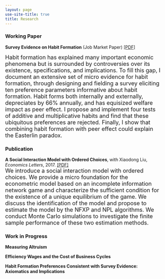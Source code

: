 ```yaml
---
layout: page
use-site-title: true
title: Research
---
```


### Working Paper
**Survey Evidence on Habit Formation** (Job Market Paper) [[PDF]](/research/habit_survey/survey_evidence_on_habit_formation.pdf)  

<font size="4">Habit formation has explained many important economic phenomena but is surrounded by controversies over its existence, specifications, and implications. To fill this gap, I document an extensive set of micro evidence for habit formation, through designing and fielding a survey eliciting ten preference parameters informative about habit formation. Habit forms both internally and externally, depreciates by 66% annually, and has equisized welfare impact as peer effect. I propose and implement four tests of additive and multiplicative habits and find that these ubiquitous preferences are rejected. Finally, I show that combining habit formation with peer effect could explain the Easterlin paradox.</font>

### Publication
**A Social Interaction Model with Ordered Choices**, with Xiaodong Liu, *Economics Letters*, 2017. [[PDF]](/research/ordered_choice/social_interactions_with_ordered_choices.pdf)  
<font size="4">We introduce a social interaction model with ordered choices. We provide a micro foundation
for the econometric model based on an incomplete information network game and characterize the sufficient condition for the existence of a unique equilibrium of the game. We discuss the identification of the model and propose to estimate the model by the NFXP and NPL algorithms. We conduct Monte Carlo simulations to investigate the finite sample performance of these two estimation methods.</font>

### Work in Progress

**Measuring Altruism**

**Efficiency Wages and the Cost of Business Cycles**

**Habit Formation Preferences Consistent with Survey Evidence: Axiomatics and Implications**


